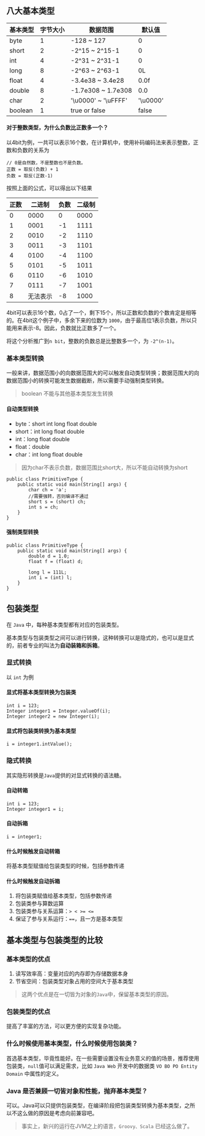 ## 八大基本类型

|  基本类型   | 字节大小 | 数据范围 | 默认值 |
|  ----  | ----  | ---- | ----- |
| byte | 1 | -128 ~ 127 | 0 |
| short | 2 | -2^15 ~ 2^15-1 | 0 |
| int | 4 | -2^31 ~ 2^31-1 | 0 |
| long | 8 | -2^63 ~ 2^63-1 | 0L |
| float | 4 | -3.4e38 ~ 3.4e28 | 0.0f|
| double | 8 | -1.7e308 ~ 1.7e308 | 0.0|
| char | 2 | '\u0000' ~ '\uFFFF' | '\u0000' |
| boolean | 1 | true or false | false |

#### 对于整数类型，为什么负数比正数多一个？
以4bit为例，一共可以表示16个数，在计算机中，使用补码编码法来表示整数，正数和负数的关系为
```
// 0是自然数，不是整数也不是负数。
正数 = 取反(负数) + 1
负数 = 取反(正数-1)
```
按照上面的公式，可以得出以下结果

| 正数   | 二进制 | 负数 | 二级制 |
|  ----  | ----  | ---- | ----- |
| 0 | 0000 | 0 | 0000 |
| 1 | 0001 | -1 | 1111 |
| 2 | 0010 | -2 | 1110 |
| 3 | 0011 | -3 | 1101 |
| 4 | 0100 | -4 | 1100 |
| 5 | 0101 | -5 | 1011 |
| 6 | 0110 | -6 | 1010 |
| 7 | 0111 | -7 | 1001 |
| 8 | 无法表示 | -8 | 1000 |

4bit可以表示16个数，0占了一个，剩下15个，所以正数和负数的个数肯定是相等的。在4bit这个例子中，多余下来的位数为 `1000`，由于最高位1表示负数，所以只能用来表示-8。因此，负数就比正数多了一个。

将这个分析推广到`n bit`，整数的负数总是比整数多一个，为 `-2^(n-1)`。


### 基本类型转换
一般来讲，数据范围小的向数据范围大的可以触发自动类型转换；数据范围大的向数据范围小的转换可能发生数据截断，所以需要手动强制类型转换。

> boolean 不能与其他基本类型发生转换


#### 自动类型转换

- byte：short int long float double
- short：int long float double
- int：long float double
- float：double
- char：int long float double

> 因为char不表示负数，数据范围比short大，所以不能自动转换为short

```
public class PrimitiveType {
    public static void main(String[] args) {
        char ch = 'a';
        //需要强转，否则编译不通过
        short s = (short) ch;
        int s = ch;
    }
}
```

#### 强制类型转换
```
public class PrimitiveType {
    public static void main(String[] args) {
        double d = 1.0;
        float f = (float) d;
        
        long l = 111L;
        int i = (int) l;
    }
}
```

## 包装类型
在 `Java` 中，每种基本类型都有对应的包装类型。

基本类型与包装类型之间可以进行转换，这种转换可以是隐式的，也可以是显式的，前者专业的叫法为**自动装箱和拆箱**。

### 显式转换
以 `int` 为例
#### 显式将基本类型转换为包装类
```
int i = 123;
Integer integer1 = Integer.valueOf(i); 
Integer integer2 = new Integer(i); 
```
#### 显式将包装类转换为基本类型
```
i = integer1.intValue();
```

### 隐式转换
其实隐形转换是`Java`提供的对显式转换的语法糖。
#### 自动转箱
```
int i = 123;
Integer integer1 = i;
```
#### 自动拆箱
```
i = integer1;
```

#### 什么时候触发自动转箱
将基本类型赋值给包装类型的时候，包括参数传递

#### 什么时候触发自动拆箱

1. 将包装类赋值给基本类型，包括参数传递
2. 包装类参与算数运算
3. 包装类参与关系运算：`> < >= <=`
4. 保证了参与关系运行：`==`，且一方是基本类型

## 基本类型与包装类型的比较

### 基本类型的优点

1. 读写效率高：变量对应的内存即为存储数据本身
2. 节省空间：包装类型对象占用的空间大于基本类型

> 这两个优点是在一切皆为对象的`Java`中，保留基本类型的原因。

### 包装类型的优点
提高了丰富的方法，可以更方便的实现复杂功能。

### 什么时候使用基本类型，什么时候使用包装类？
首选基本类型，毕竟性能好。在一些需要设置没有业务意义的值的场景，推荐使用包装类，`null`值可以满足需求，比如 `Java Web` 开发中的数据类 `VO BO PO Entity Domain` 中属性的定义。

### Java 是否兼顾一切皆对象和性能，抛弃基本类型？
可以。Java可以只提供包装类型，在编译阶段把包装类型转换为基本类型，之所以不这么做的原因是考虑向前兼容吧。

> 事实上，新兴的运行在JVM之上的语言，`Groovy、Scala` 已经这么做了。


